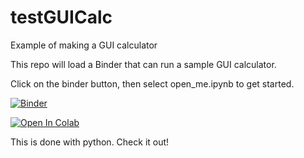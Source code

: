 # testGUICalc
Example of making a GUI calculator

This repo will load a Binder that can run a sample GUI calculator.

Click on the binder button, then select open_me.ipynb to get started.

[![Binder](https://mybinder.org/badge_logo.svg)](https://mybinder.org/v2/gh/jfell13/testGUICalc/master)

[![Open In Colab](https://colab.research.google.com/assets/colab-badge.svg)](https://colab.research.google.com/github/googlecolab/jfell13/testGUICalc/master)

This is done with python. Check it out!
